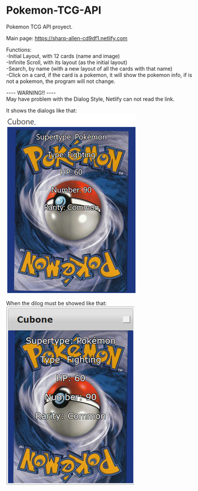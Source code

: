 # Pokemon-TCG-API
Pokemon TCG API proyect. 

Main page: https://sharp-allen-cd9df1.netlify.com

Functions:  
    -Initial Layout, with 12 cards (name and image)     
    -Infinite Scroll, with its layout (as the initial layout)   
    -Search, by name (with a new layout of all the cards with that name)        
    -Click on a card, if the card is a pokemon, it will show the pokemon info, if is not a pokemon, the program will not change.      
    
---- WARNING!! ----     
May have problem with the Dialog Style, Netlify can not read the link.  
    
It shows the dialogs like that:     
![Netlify Image](/Images/errorIMG1.png)     

When the dilog must be showed like that:        
![LocalHost Image](/Images/errorIMG2.png)

